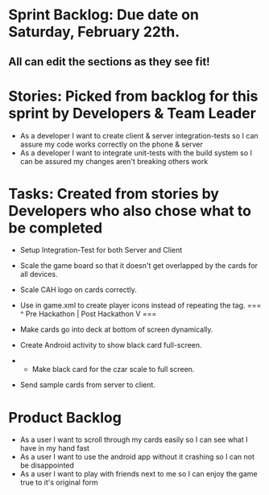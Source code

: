 Sprint Backlog: Due date on Saturday,  February 22th.
====================================================
All can edit the sections as they see fit!
------------------------------------------
Stories: Picked from backlog for this sprint by Developers & Team Leader
===============================================================================
* As a developer I want to create client & server integration-tests so I can assure my code works correctly on the phone & server 
* As a developer I want to integrate unit-tests with the build system so I can be assured my changes aren't breaking others work

Tasks: Created from stories by Developers who also chose what to be completed
===============================================================================
* Setup Integration-Test for both Server and Client

* Scale the game board so that it doesn't get overlapped by the cards for all devices.
* Scale CAH logo on cards correctly.

* Use <include/> in game.xml to create player icons instead of repeating the <RelativeLayout/> tag.
=== ^ Pre Hackathon | Post Hackathon  V ===
* Make cards go into deck at bottom of screen dynamically.
* Create Android activity to show black card full-screen.
* * Make black card for the czar scale to full screen.
* Send sample cards from server to client.

Product Backlog
===============
* As a user I want to scroll through my cards easily so I can see what I have in my hand fast
* As a user I want to use the android app without it crashing so I can not be disappointed 
* As a user I want to play with friends next to me so I can enjoy the game true to it's original form
